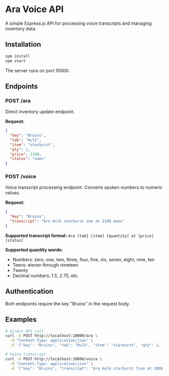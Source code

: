 # Ara Voice API

A simple Express.js API for processing voice transcripts and managing inventory data.

## Installation

```bash
npm install
npm start
```

The server runs on port 10000.

## Endpoints

### POST /ara
Direct inventory update endpoint.

**Request:**
```json
{
  "key": "Bruins",
  "tab": "Hulk",
  "item": "starburst", 
  "qty": 1,
  "price": 2100,
  "status": "owes"
}
```

### POST /voice
Voice transcript processing endpoint. Converts spoken numbers to numeric values.

**Request:**
```json
{
  "key": "Bruins",
  "transcript": "Ara Hulk starburst one at 2100 owes"
}
```

**Supported transcript format:**
`Ara [tab] [item] [quantity] at [price] [status]`

**Supported quantity words:**
- Numbers: zero, one, two, three, four, five, six, seven, eight, nine, ten
- Teens: eleven through nineteen
- Twenty
- Decimal numbers: 1.5, 2.75, etc.

## Authentication

Both endpoints require the key "Bruins" in the request body.

## Examples

```bash
# Direct API call
curl -X POST http://localhost:10000/ara \
  -H "Content-Type: application/json" \
  -d '{"key": "Bruins", "tab": "Hulk", "item": "starburst", "qty": 1, "price": 2100, "status": "owes"}'

# Voice transcript 
curl -X POST http://localhost:10000/voice \
  -H "Content-Type: application/json" \
  -d '{"key": "Bruins", "transcript": "Ara Hulk starburst five at 3000 paid"}'
```